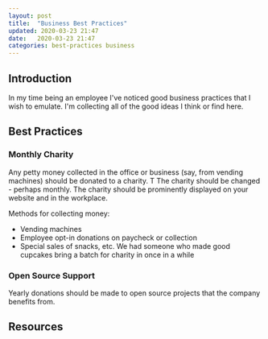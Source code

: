 ```yaml
---
layout: post
title:  "Business Best Practices"
updated: 2020-03-23 21:47
date:   2020-03-23 21:47
categories: best-practices business 
---
```


## Introduction ##

In my time being an employee I've noticed good business practices that I wish to emulate. I'm collecting all of the good ideas I think or find here.

## Best Practices ##

### Monthly Charity ###

Any petty money collected in the office or business (say, from vending machines) should be donated to a charity. T
The charity should be changed - perhaps monthly. The charity should be prominently displayed on your website and in
the workplace.

Methods for collecting money:

* Vending machines
* Employee opt-in donations on paycheck or collection
* Special sales of snacks, etc. We had someone who made good cupcakes bring a batch for charity in once in a while


### Open Source Support ###

Yearly donations should be made to open source projects that the company benefits from.

## Resources ##
